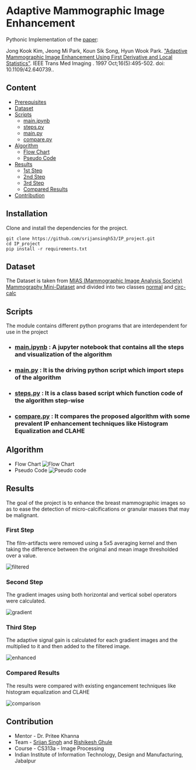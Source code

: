 # Adaptive Mammographic Image Enhancement  

Pythonic Implementation of the [paper](https://ieeexplore.ieee.org/abstract/document/640739):

Jong Kook Kim, Jeong Mi Park, Koun Sik Song, Hyun Wook Park. ["Adaptive Mammographic Image Enhancement
Using First Derivative and Local Statistics"](https://ieeexplore.ieee.org/abstract/document/640739). IEEE Trans Med Imaging
. 1997 Oct;16(5):495-502. doi: 10.1109/42.640739..

## Content

- [Prerequisites](https://github.com/srijansingh53/IP_project#prerequisites)
- [Dataset](https://github.com/srijansingh53/IP_project#dataset)
- [Scripts](https://github.com/srijansingh53/IP_project#scripts)
    - [main.ipynb](https://github.com/srijansingh53/IP_project#mainipynb)
    - [steps.py](https://github.com/srijansingh53/IP_project#stepspy)
    - [main.py](https://github.com/srijansingh53/IP_project#mainpy)
    - [compare.py](https://github.com/srijansingh53/IP_project#comparepy)
- [Algorithm](https://github.com/srijansingh53/IP_project#algorithm)
    - [Flow Chart](https://github.com/srijansingh53/IP_project#flowchart)
    - [Pseudo Code](https://github.com/srijansingh53/IP_project#pseudocode)
- [Results](https://github.com/srijansingh53/IP_project#results)
    - [1st Step](https://github.com/srijansingh53/IP_project#first-step)
    - [2nd Step](https://github.com/srijansingh53/IP_project#second-step)
    - [3rd Step](https://github.com/srijansingh53/IP_project#third-step)
    - [Compared Results](https://github.com/srijansingh53/IP_project#compared-results)
- [Contribution](https://github.com/srijansingh53/IP_project#contribution)

## Installation
Clone and install the dependencies for the project.
```
git clone https://github.com/srijansingh53/IP_project.git
cd IP_project
pip install -r requirements.txt
```

## Dataset

The Dataset is taken from [MIAS (Mammographic Image Analysis Society) Mammography Mini-Dataset](http://peipa.essex.ac.uk/info/mias.html) and divided into two classes [normal](https://github.com/srijansingh53/IP_project/tree/master/dataset/normal) and [circ-calc](https://github.com/srijansingh53/IP_project/tree/master/dataset/circ-calc)

## Scripts

The module contains different python programs that are interdependent for use in the project

- ### [main.ipynb](https://github.com/srijansingh53/IP_project/tree/master/main.ipynb) : A jupyter notebook that contains all the steps and visualization of the algorithm

- ### [main.py](https://github.com/srijansingh53/IP_project/tree/master/main.py) : It is the driving python script which import steps of the algorithm

- ### [steps.py](https://github.com/srijansingh53/IP_project/tree/master/steps.py) : It is a class based script which function code of the algorithm step-wise

- ### [compare.py](https://github.com/srijansingh53/IP_project/tree/master/compare.py) : It compares the proposed algorithm with some prevalent IP enhancement techniques like Histogram Equalization and CLAHE

## Algorithm
- Flow Chart
    ![Flow Chart](/assets/flowchart.png)
- Pseudo Code
    ![Pseudo code](/assets/pseudocode.png)

## Results
The goal of the project is to enhance the breast mammographic images so as to ease the detection of micro-calcifications or granular masses that may be malignant.

### First Step
The film-artifacts were removed using a 5x5 averaging kernel and then taking the difference between the original and mean image thresholded over a value. 

![filtered](/outputs/filtered.jpg)

### Second Step
The gradient images using both horizontal and vertical sobel operators were calculated.

![gradient](/outputs/gradient.jpg)

### Third Step
The adaptive signal gain is calculated for each gradient images and the multiplied to it and then added to the filtered image.

![enhanced](/outputs/enhanced.jpg)

### Compared Results
The results were compared with existing engancement techniques like histogram equalization and CLAHE

![comparison](/outputs/comparison.jpg)

## Contribution
- Mentor - Dr. Pritee Khanna
- Team - [Srijan Singh](https://github.com/srijansingh53) and [Rishikesh Ghule](https://github.com/rushi04)
- Course - CS313a - Image Processing
- Indian Institute of Information Technology, Design and Manufacturing, Jabalpur
